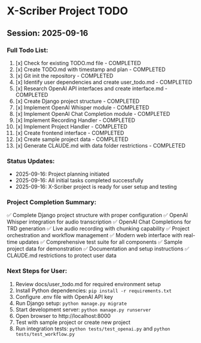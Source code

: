 # X-Scriber Project TODO

## Session: 2025-09-16

### Full Todo List:
1. [x] Check for existing TODO.md file - COMPLETED
2. [x] Create TODO.md with timestamp and plan - COMPLETED
3. [x] Git init the repository - COMPLETED
4. [x] Identify user dependencies and create user_todo.md - COMPLETED
5. [x] Research OpenAI API interfaces and create interface.md - COMPLETED
6. [x] Create Django project structure - COMPLETED
7. [x] Implement OpenAI Whisper module - COMPLETED
8. [x] Implement OpenAI Chat Completion module - COMPLETED
9. [x] Implement Recording Handler - COMPLETED
10. [x] Implement Project Handler - COMPLETED
11. [x] Create frontend interface - COMPLETED
12. [x] Create sample project data - COMPLETED
13. [x] Generate CLAUDE.md with data folder restrictions - COMPLETED

### Status Updates:
- 2025-09-16: Project planning initiated
- 2025-09-16: All initial tasks completed successfully
- 2025-09-16: X-Scriber project is ready for user setup and testing

### Project Completion Summary:
✅ Complete Django project structure with proper configuration
✅ OpenAI Whisper integration for audio transcription
✅ OpenAI Chat Completions for TRD generation
✅ Live audio recording with chunking capability
✅ Project orchestration and workflow management
✅ Modern web interface with real-time updates
✅ Comprehensive test suite for all components
✅ Sample project data for demonstration
✅ Documentation and setup instructions
✅ CLAUDE.md restrictions to protect user data

### Next Steps for User:
1. Review docs/user_todo.md for required environment setup
2. Install Python dependencies: `pip install -r requirements.txt`
3. Configure .env file with OpenAI API key
4. Run Django setup: `python manage.py migrate`
5. Start development server: `python manage.py runserver`
6. Open browser to http://localhost:8000
7. Test with sample project or create new project
8. Run integration tests: `python tests/test_openai.py` and `python tests/test_workflow.py`
